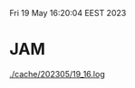 Fri 19 May 16:20:04 EEST 2023
# JAM
<a href='./cache/202305/19_16.log'>./cache/202305/19_16.log</a>
